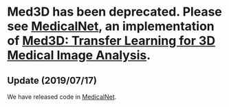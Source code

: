 # Med3D has been deprecated. Please see [MedicalNet](https://github.com/Tencent/MedicalNet), an implementation of [Med3D: Transfer Learning for 3D Medical Image Analysis](https://arxiv.org/abs/1904.00625).

## Update (2019/07/17)
We have released code in [MedicalNet](https://github.com/Tencent/MedicalNet).

